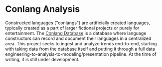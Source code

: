 # Conlang Analysis

Constructed languages ("conlangs") are artificially created languages, typically created as a part of larger fictional projects or purely for entertainment. The [Conlang Database](https://database.conlang.org/search/) is a database where language constructors can record and document their languages in a centralized area. This project seeks to ingest and analyze trends end-to-end, starting with taking data from the database itself and putting it through a full data engineering-to-analysis-to-modeling/presentation pipeline. At the time of writing, it is still under development.